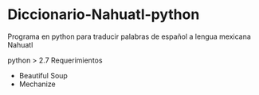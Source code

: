 # Diccionario-Nahuatl-python
Programa en python para traducir palabras de español a lengua mexicana Nahuatl

python > 2.7
Requerimientos 
* Beautiful Soup 
* Mechanize
